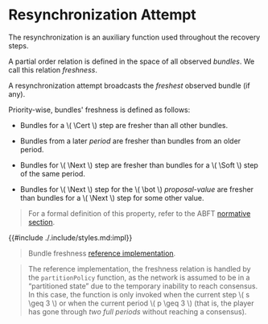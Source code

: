 $$
\newcommand \Soft {\mathit{soft}}
\newcommand \Cert {\mathit{cert}}
\newcommand \Next {\mathit{next}}
$$

# Resynchronization Attempt

The resynchronization is an auxiliary function used throughout the recovery steps.

A partial order relation is defined in the space of all observed _bundles_. We call
this relation _freshness_.

A resynchronization attempt broadcasts the _freshest_ observed bundle (if any).

Priority-wise, bundles' freshness is defined as follows:

- Bundles for a \\( \Cert \\) step are fresher than all other bundles.

- Bundles from a later _period_ are fresher than bundles from an older period.

- Bundles for \\( \Next \\) step are fresher than bundles for a \\( \Soft \\) step of the same period.

- Bundles for \\( \Next \\) step for the \\( \bot \\) _proposal-value_ are fresher
than bundles for a \\( \Next \\) step for some other value.

> For a formal definition of this property, refer to the ABFT [normative section](./abft.md#special-values).

{{#include ./.include/styles.md:impl}}
> Bundle freshness [reference implementation](https://github.com/algorand/go-algorand/blob/55011f93fddb181c643f8e3f3d3391b62832e7cd/agreement/player.go#L518).

> The reference implementation, the freshness relation is handled by the `partitionPolicy`
> function, as the network is assumed to be in a “partitioned state” due to the
> temporary inability to reach consensus. In this case, the function is only invoked
> when the current step \\( s \geq 3 \\) or when the current period \\( p \geq 3 \\)
> (that is, the player has gone through _two full periods_ without reaching a consensus).
